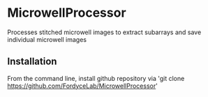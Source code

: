 # MicrowellProcessor
Processes stitched microwell images to extract subarrays and save individual microwell images 

## Installation

From the command line, install github repository via 'git clone https://github.com/FordyceLab/MicrowellProcessor'

